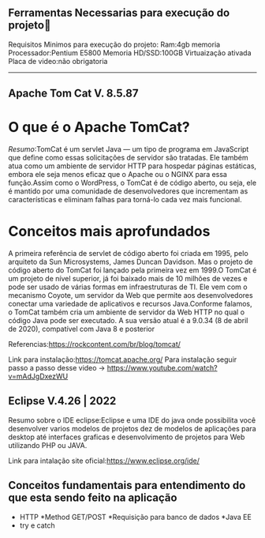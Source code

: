 ## Ferramentas Necessarias para execução do projeto🏴

Requisitos Minimos para execução do projeto:
Ram:4gb memoria
Processador:Pentium E5800
Memoria HD/SSD:100GB 
Virtuaização ativada
Placa de video:não obrigatoria

-------------------------------------------------------------------------------------------------------

## Apache Tom Cat V. 8.5.87

# O que é o  Apache TomCat?

*Resumo*:TomCat é um servlet Java — um tipo de programa em JavaScript que define como essas solicitações de servidor são tratadas. Ele também atua como um ambiente de servidor HTTP para hospedar páginas estáticas, embora ele seja menos eficaz que o Apache ou o NGINX para essa função.Assim como o WordPress, o TomCat é de código aberto, ou seja, ele é mantido por uma comunidade de desenvolvedores que incrementam as características e eliminam falhas para torná-lo cada vez mais funcional.


# Conceitos mais aprofundados

A primeira referência de servlet de código aberto foi criada em 1995, pelo arquiteto da Sun Microsystems, James Duncan Davidson. Mas o projeto de código aberto do TomCat foi lançado pela primeira vez em 1999.O TomCat é um projeto de nível superior, já foi baixado mais de 10 milhões de vezes e pode ser usado de várias formas em infraestruturas de TI. Ele vem com o mecanismo Coyote, um servidor da Web que permite aos desenvolvedores conectar uma variedade de aplicativos e recursos Java.Conforme falamos, o TomCat também cria um ambiente de servidor da Web HTTP no qual o código Java pode ser executado. A sua versão atual é a 9.0.34 (8 de abril de 2020), compatível com Java 8 e posterior

Referencias:https://rockcontent.com/br/blog/tomcat/


Link para instalação:https://tomcat.apache.org/
Para instalação seguir passo a passo desse video -> https://www.youtube.com/watch?v=mAdJgDxezWU

## Eclipse V.4.26 | 2022

Resumo sobre o IDE eclipse:Eclipse e uma IDE  do java onde possibilita você desenvolver varios modelos de projetos dez de modelos de aplicações para desktop até interfaces graficas e desenvolvimento de projetos para Web utilizando PHP ou JAVA.

Link para intalação site oficial:https://www.eclipse.org/ide/

## Conceitos fundamentais para entendimento do que esta sendo feito na aplicação

* HTTP
*Method GET/POST 
*Requisição para banco de dados 
*Java EE
* try e catch 



